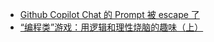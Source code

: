 - [Github Copilot Chat 的 Prompt  被 escape 了](https://twitter.com/marvinvonhagen/status/1657060506371346432)
- [“编程类”游戏：用逻辑和理性烧脑的趣味（上）](https://www.gcores.com/articles/20903)